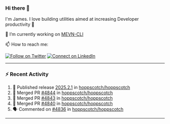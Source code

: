 ### Hi there 👋

I'm James. I love building utilities aimed at increasing Developer productivity :raised_hands: 

🔭 I’m currently working on [MEVN-CLI](https://github.com/madlabsinc/mevn-cli)

📫 How to reach me:

[![Follow on Twitter](https://img.shields.io/badge/--twitter?label=Twitter&logo=Twitter&style=social)](https://twitter.com/james_madhacks) [![Connect on LinkedIn](https://img.shields.io/badge/--linkedin?label=LinkedIn&logo=LinkedIn&style=social)](https://www.linkedin.com/in/jamesgeorge007)

---

### :zap: Recent Activity

<!--START_SECTION:activity-->
1. 🚀 Published release [2025.2.1](https://github.com/hoppscotch/hoppscotch/releases/tag/2025.2.1) in [hoppscotch/hoppscotch](https://github.com/hoppscotch/hoppscotch)
2. 🎉 Merged PR [#4844](https://github.com/hoppscotch/hoppscotch/pull/4844) in [hoppscotch/hoppscotch](https://github.com/hoppscotch/hoppscotch)
3. 🎉 Merged PR [#4843](https://github.com/hoppscotch/hoppscotch/pull/4843) in [hoppscotch/hoppscotch](https://github.com/hoppscotch/hoppscotch)
4. 🎉 Merged PR [#4840](https://github.com/hoppscotch/hoppscotch/pull/4840) in [hoppscotch/hoppscotch](https://github.com/hoppscotch/hoppscotch)
5. 🗣 Commented on [#4836](https://github.com/hoppscotch/hoppscotch/pull/4836#issuecomment-2703203573) in [hoppscotch/hoppscotch](https://github.com/hoppscotch/hoppscotch)
<!--END_SECTION:activity-->

---

<!--
**jamesgeorge007/jamesgeorge007** is a ✨ _special_ ✨ repository because its `README.md` (this file) appears on your GitHub profile.

Here are some ideas to get you started:

- 🌱 I’m currently learning ...
- 👯 I’m looking to collaborate on ...
- 🤔 I’m looking for help with ...
- 💬 Ask me about ...
- 😄 Pronouns: ...
- ⚡ Fun fact: ...
-->
